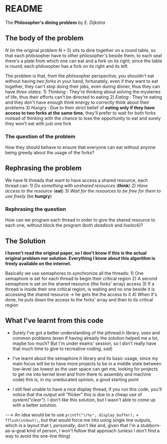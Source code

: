 # README
The **Philosopher's dining problem** by *E. Dijkstra*

## The body of the problem
*N* (in the original problem N = 5) sits to dine together on a round table, so that each philosopher have to other philosopher's beside them, to each seat there's a plate from which one can eat and a fork on its right; since the table is round, each philosopher has a fork on its right and its left.

The problem is that, from the philosopher perspective, you shouldn't eat without having *two forks* in your hand, fortunately, even if they want to eat together, they can't stop doing their jobs, even during dinner, thus they can have *three states*:
    1)  *Thinking*  : They're thinking about solving the mysteries of life, thus their efforts can't be directed to eating
    2)  *Eating*    : They're eating and they don't have enough think energy to correctly think about their problems
    3)  *Hungry*    : Due to their strict belief of **eating only if they have access to two forks at the same time**, they'll prefer to wait for both forks instead of thinking with the chance to lose the opportunity to eat and surely they won't eat with just one fork

### The question of the problem
How they should behave to ensure that everyone can eat without anyone being greedy about the usage of the forks?


## Rephrasing the problem
We have N threads that want to have access a shared resource, each thread can:
    1) *Do something with unshared resources* (**think**)
    2) *Have access to the resource* (**eat**)
    3) *Wait for the resources to be free for them to use freely* (be **hungry**)

### Rephrasing the question
How can we program each thread in order to give the shared resource to each one, without block the program (both *deadlock* and *livelock*)?


## The Solution
**I haven't read the original paper, so I don't know if this is the actual original problem nor solution. Everything I know about this algorithm is freely available on the internet.**

Basically we use semaphores to synchronize all the threads:
    1) One semaphore is set for each thread to begin their critical region
    2) A second semaphore is set on the shared resource (the forks' array) access
    3) If a thread is inside their one critical region, is waiting and no one beside it is accessing the shared resource → he gets the the access to it
    4) When it's done, he puts down the access to the forks' array and then to its critical region

## What I've learnt from this code

- Surely I've got a better understanding of the pthread.h library, uses and common problems (even if having already the solution helped me a lot, maybe too much? But I'm under exams' session, so I don't really have that much time to give to recreative coding, *sad*)

- I've learnt about the semaphore.h library and its basic usage, since my main focus will be to have more projects to be in a middle state between low-level (as lowest as the user space can get me, looking for projects to get me into kernel level and from there to assembly and machine code) this is, in my uneducated opinion, a good starting point

- I still feel unable to have a nice display thread, if you run this code, you'll notice that the output will "flicker" this is due to a cheap use of *system("clear")*. I don't like this solution, but I wasn't able to come up with a better solution.

--→ An idea would be to use `printf("\r%s", display_buffer);` + `fflush(stdout);`, but that would force me into using single line outputs, which is a layout that I, *personally*, don't like and, given that I'm a stubborn-as-a-goat kind of person, I won't follow that approach (unless I don't find a way to avoid the one-line thing) 
